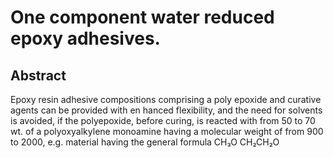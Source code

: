 # One component water reduced epoxy adhesives.

## Abstract
Epoxy resin adhesive compositions comprising a poly epoxide and curative agents can be provided with en hanced flexibility, and the need for solvents is avoided, if the polyepoxide, before curing, is reacted with from 50 to 70 wt. of a polyoxyalkylene monoamine having a molecular weight of from 900 to 2000, e.g. material having the general formula CH₃O CH₂CH₂O